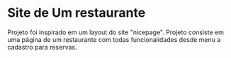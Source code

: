 # Site de Um restaurante
Projeto foi inspirado em um layout do site "nicepage".
Projeto consiste em uma página de um restaurante com todas funcionalidades desde menu a cadastro para reservas.
